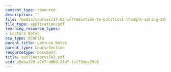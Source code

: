 ```yaml
---
content_type: resource
description: ''
file: /media/courses/17-03-introduction-to-political-thought-spring-2004/c5eba129a7e7d06d2fd7fa179dea29c8_outlinetocvile2.pdf
file_type: application/pdf
learning_resource_types:
- Lecture Notes
ocw_type: OCWFile
parent_title: Lecture Notes
parent_type: CourseSection
resourcetype: Document
title: outlinetocvile2.pdf
uid: c5eba129-a7e7-d06d-2fd7-fa179dea29c8
---
```

